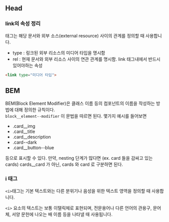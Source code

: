 ## Head

### link의 속성 정리
<link> 태그는 해당 문서와 외부 소스(external resource) 사이의 관계를 정의할 때 사용합니다.    

- type : 링크된 외부 리소스의 미디어 타입을 명시함   
- rel : 현재 문서와 외부 리소스 사이의 연관 관계를 명시함. link 태그내에서 반드시 있어야하는 속성

```html
<link type="미디어 타입">
```

## BEM
BEM(Block Element Modifier)은 클래스 이름 등의 컴포넌트의 이름을 작성하는 방법에 대해 정의한 규칙이다.    
`block__element--modifier`  이 문법을 따르면 된다. 몇가지 예시를 들어보면
- .card__img
- .card__title
- .card__description
- .card--dark
- .card__button--blue

등으로 표시할 수 있다. 만약, nesting 단계가 많다면 (ex. card 들을 감싸고 있는 cards) cards__card 가 아닌, cards 와 card 로 구분하면 된다.

### i 태그
`<i>`태그는 기본 텍스트와는 다른 분위기나 음성을 위한 텍스트 영역을 정의할 때 사용합니다.   

`<i>` 요소의 텍스트는 보통 이탤릭체로 표현되며, 전문용어나 다른 언어의 관용구, 문어체, 서양 문헌에 나오는 배 이름 등을 나타낼 때 사용됩니다.



